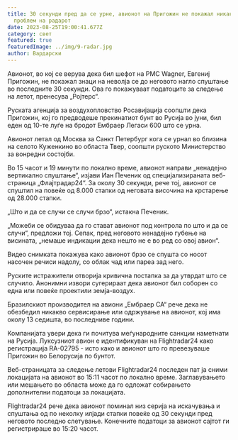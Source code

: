 ```yaml
---
title: 30 секунди пред да се урне, авионот на Пригожин не покажал никаков
  проблем на радарот
date: 2023-08-25T19:00:41.677Z
category: свет
featured: true
featuredImage: ../img/9-radar.jpg
author: Вардарски
---
```

Авионот, во кој се верува дека бил шефот на PMC Wagner, Евгениј Пригожин, не покажал знаци на неволја се до неговото нагло спуштање во последните 30 секунди. Ова го покажуваат податоците за следење на летот, пренесува „Ројтерс“.

Руската агенција за воздухопловство Росавијација соопшти дека Пригожин, кој го предводеше прекинатиот бунт во Русија во јуни, бил еден од 10-те луѓе на бродот Ембраер Легаси 600 што се урна.

Авионот летал од Москва за Санкт Петербург кога се урнал во близина на селото Куженкино во областа Твер, соопшти руското Министерство за вонредни состојби.

Во 15 часот и 19 минути по локално време, авионот направи „ненадејно вертикално спуштање“, изјави Иан Печеник од специјализираната веб-страница „Флајтрадар24“. За околу 30 секунди, рече тој, авионот се спуштил на повеќе од 8.000 стапки од неговата височина на крстарење од 28.000 стапки.

„Што и да се случи се случи брзо“, истакна Печеник.

„Можеби се обидуваа да го стават авионот под контрола по што и да се случи“, предложи тој. Сепак, пред неговото ненадејно губење на висината, „немаше индикации дека нешто не е во ред со овој авион“.

Видео снимката покажува како авионот брзо се спушта со носот насочен речиси надолу, со облак чад или пареа зад него.

Руските истражители отворија кривична постапка за да утврдат што се случило. Анонимни извори сугерираат дека авионот бил соборен со една или повеќе проектили земја-воздух.

Бразилскиот производител на авиони „Ембраер СА“ рече дека не обезбедил никакво сервисирање или одржување на авионот, кој има околу 13 седишта, во последниве години.

Компанијата увери дека ги почитува меѓународните санкции наметнати на Русија. Луксузниот авион е идентификуван на Flightradar24 како регистрација RA-02795 - исто како и авионот што го превезуваше Пригожин во Белорусија по бунтот.

Веб-страницата за следење летови Flightradar24 последен пат ја сними локацијата на авионот во 15:11 часот по локално време. Заглавувањето или мешањето во областа може да го одложат собирањето дополнителни податоци за локацијата.

Flightradar24 рече дека авионот поминал низ серија на искачувања и спуштања од по неколку илјади стапки повеќе од 30 секунди пред неговото последно слетување. Конечните податоци за авионот сајтот ги регистрираше во 15:20 часот.